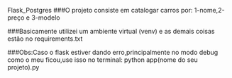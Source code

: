 Flask_Postgres
###O projeto consiste em catalogar carros por: 1-nome,2-preço e 3-modelo

###Basicamente utilizei um ambiente virtual (venv) e as demais coisas estão no requirements.txt

###Obs:Caso o flask estiver dando erro,principalmente no modo debug como o meu ficou,use isso no terminal: python app(nome do seu projeto).py
